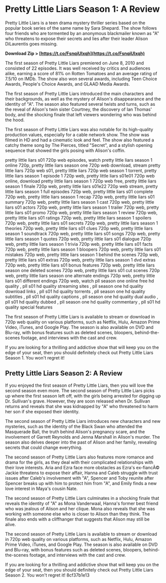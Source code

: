 
 
# Pretty Little Liars Season 1: A Review
 
Pretty Little Liars is a teen drama mystery thriller series based on the popular book series of the same name by Sara Shepard. The show follows four friends who are tormented by an anonymous blackmailer known as "A" who threatens to expose their secrets and lies after their leader Alison DiLaurentis goes missing.
 
**Download Zip > [https://t.co/FsnqiUIxqh](https://t.co/FsnqiUIxqh)**


 
The first season of Pretty Little Liars premiered on June 8, 2010 and consisted of 22 episodes. It was well received by critics and audiences alike, earning a score of 81% on Rotten Tomatoes and an average rating of 7.5/10 on IMDb. The show also won several awards, including Teen Choice Awards, People's Choice Awards, and GLAAD Media Awards.
 
The first season of Pretty Little Liars introduced the main characters and their backgrounds, as well as the mystery of Alison's disappearance and the identity of "A". The season also featured several twists and turns, such as the reveal of Alison's twin sister Courtney, the discovery of Ian Thomas' body, and the shocking finale that left viewers wondering who was behind the hood.
 
The first season of Pretty Little Liars was also notable for its high-quality production values, especially for a cable network show. The show was filmed in HD and had a cinematic look and feel. The show also featured a catchy theme song by The Pierces, titled "Secret", and a stylish opening sequence that showed the girls posing with Alison's coffin.
 
pretty little liars s01 720p web episodes,  watch pretty little liars season 1 online 720p,  pretty little liars season one 720p web download,  stream pretty little liars 720p web s01,  pretty little liars 720p web season 1 torrent,  pretty little liars season 1 episode 1 720p web,  pretty little liars s01e01 720p web online,  download pretty little liars season 1 720p web free,  pretty little liars season 1 finale 720p web,  pretty little liars s01e22 720p web stream,  pretty little liars season 1 full episodes 720p web,  pretty little liars s01 complete 720p web,  pretty little liars season 1 recap 720p web,  pretty little liars s01 summary 720p web,  pretty little liars season 1 cast 720p web,  pretty little liars s01 actors 720p web,  pretty little liars season 1 trailer 720p web,  pretty little liars s01 promo 720p web,  pretty little liars season 1 review 720p web,  pretty little liars s01 ratings 720p web,  pretty little liars season 1 spoilers 720p web,  pretty little liars s01 secrets 720p web,  pretty little liars season 1 theories 720p web,  pretty little liars s01 clues 720p web,  pretty little liars season 1 soundtrack 720p web,  pretty little liars s01 songs 720p web,  pretty little liars season 1 quotes 720p web,  pretty little liars s01 dialogue 720p web,  pretty little liars season 1 trivia 720p web,  pretty little liars s01 facts 720p web,  pretty little liars season 1 bloopers 720p web,  pretty little liars s01 mistakes 720p web,  pretty little liars season 1 behind the scenes 720p web,  pretty little liars s01 extras 720p web,  pretty little liars season 1 dvd extras 720p web,  pretty little liars s01 bonus features 720p web,  pretty little liars season one deleted scenes 720p web,  pretty little liars s01 cut scenes 720p web,  pretty little liars season one alternate endings 720p web,  pretty little liars s01 different endings 720p web,  watch pll season one online free hd quality ,  pll s01 hd quality streaming sites ,  pll season one hd quality download links ,  pll s01 hd quality torrents ,  pll season one hd quality subtitles ,  pll s01 hd quality captions ,  pll season one hd quality dual audio ,  pll s01 hd quality dubbed ,  pll season one hd quality commentary ,  pll s01 hd quality special features
 
The first season of Pretty Little Liars is available to stream or download in 720p web quality on various platforms, such as Netflix, Hulu, Amazon Prime Video, iTunes, and Google Play. The season is also available on DVD and Blu-ray, with bonus features such as deleted scenes, bloopers, behind-the-scenes footage, and interviews with the cast and crew.
 
If you are looking for a thrilling and addictive show that will keep you on the edge of your seat, then you should definitely check out Pretty Little Liars Season 1. You won't regret it!
  
## Pretty Little Liars Season 2: A Review
 
If you enjoyed the first season of Pretty Little Liars, then you will love the second season even more. The second season of Pretty Little Liars picks up where the first season left off, with the girls being arrested for digging up Dr. Sullivan's grave. However, they are soon released when Dr. Sullivan returns and reveals that she was kidnapped by "A" who threatened to harm her son if she exposed their identity.
 
The second season of Pretty Little Liars introduces new characters and new mysteries, such as the identity of the Black Swan who attended the Masquerade Ball, the truth behind Alison's pregnancy scare, and the involvement of Garrett Reynolds and Jenna Marshall in Alison's murder. The season also delves deeper into the past of Alison and her family, revealing secrets that could change everything.
 
The second season of Pretty Little Liars also features more romance and drama for the girls, as they deal with their complicated relationships with their love interests. Aria and Ezra face more obstacles as Ezra's ex-fiancÃ© Jackie threatens to expose their affair, Hanna and Caleb struggle with trust issues after Caleb's involvement with "A", Spencer and Toby reunite after Spencer breaks up with him to protect him from "A", and Emily finds a new love interest in Maya's cousin Nate.
 
The second season of Pretty Little Liars culminates in a shocking finale that reveals the identity of "A" as Mona Vanderwaal, Hanna's former best friend who was jealous of Alison and her clique. Mona also reveals that she was working with someone else who is closer to Alison than they think. The finale also ends with a cliffhanger that suggests that Alison may still be alive.
 
The second season of Pretty Little Liars is available to stream or download in 720p web quality on various platforms, such as Netflix, Hulu, Amazon Prime Video, iTunes, and Google Play. The season is also available on DVD and Blu-ray, with bonus features such as deleted scenes, bloopers, behind-the-scenes footage, and interviews with the cast and crew.
 
If you are looking for a thrilling and addictive show that will keep you on the edge of your seat, then you should definitely check out Pretty Little Liars Season 2. You won't regret it!
 8cf37b1e13
 
